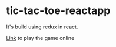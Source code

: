 # tic-tac-toe-reactapp

It's build using redux in react. 


[Link](https://chtictactoegame.netlify.app/) to play the game online

![]()
